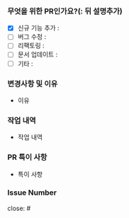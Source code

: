 ### 무엇을 위한 PR인가요?(: 뒤 설명추가)

- [x] 신규 기능 추가 :
- [ ] 버그 수정 :
- [ ] 리팩토링 :
- [ ] 문서 업데이트 :
- [ ] 기타 : 

### 변경사항 및 이유

- 이유

### 작업 내역

- 작업 내역 

### PR 특이 사항

- 특이 사항

### Issue Number 

close: #
